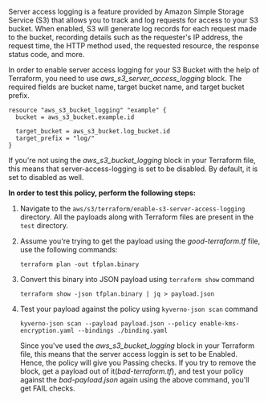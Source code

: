 Server access logging is a feature provided by Amazon Simple Storage Service (S3) that allows you to track and log requests for access to your S3 bucket. When enabled, S3 will generate log records for each request made to the bucket, recording details such as the requester's IP address, the request time, the HTTP method used, the requested resource, the response status code, and more.

In order to enable server access logging for your S3 Bucket with the help of Terraform, you need to use *aws_s3_server_access_logging* block. The required fields are bucket name, target bucket name, and target bucket prefix.

```
resource "aws_s3_bucket_logging" "example" {
  bucket = aws_s3_bucket.example.id

  target_bucket = aws_s3_bucket.log_bucket.id
  target_prefix = "log/"
}
```

If you're not using the *aws_s3_bucket_logging* block in your Terraform file, this means that server-access-logging is set to be disabled. By default, it is set to disabled as well.

**In order to test this policy, perform the following steps:**

1. Navigate to the `aws/s3/terraform/enable-s3-server-access-logging` directory. All the payloads along with Terraform files are present in the `test` directory.
   
2. Assume you're trying to get the payload using the *good-terraform.tf* file, use the following commands:
   ```
   terraform plan -out tfplan.binary
   ```
3. Convert this binary into JSON payload using `terraform show` command
   ```
   terraform show -json tfplan.binary | jq > payload.json
   ```
4. Test your payload against the policy using `kyverno-json scan` command
   ```
   kyverno-json scan --payload payload.json --policy enable-kms-encryption.yaml --bindings ./binding.yaml
   ```
   Since you've used the *aws_s3_bucket_logging* block in your Terraform file, this means that the server access loggin is set to be Enabled. Hence, the policy will give you Passing checks. If you try to remove the block, get a payload out of it(*bad-terraform.tf*), and test your policy against the *bad-payload.json* again using the above command, you'll get FAIL checks.
   